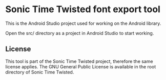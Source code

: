 # Sonic Time Twisted font export tool #

This is the Android Studio project used for working on the Android library.

Open the src/ directory as a project in Android Studio to start working.

## License ##

This tool is part of the Sonic Time Twisted project, therefore the same license applies. The GNU General Public License is available in the root directory of Sonic Time Twisted.
